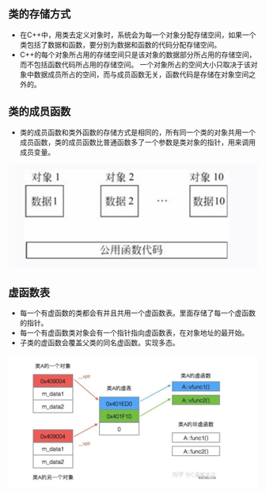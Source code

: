 
## 类的存储方式
- 在C++中，用类去定义对象时，系统会为每一个对象分配存储空间，如果一个类包括了数据和函数，要分别为数据和函数的代码分配存储空间。
- C++的每个对象所占用的存储空间只是该对象的数据部分所占用的存储空间，而不包括函数代码所占用的存储空间。
一个对象所占的空间大小只取决于该对象中数据成员所占的空间，而与成员函数无关，函数代码是存储在对象空间之外的。 

## 类的成员函数
- 类的成员函数和类外函数的存储方式是相同的，所有同一个类的对象共用一个成员函数，类的成员函数比普通函数多了一个参数是类对象的指针，用来调用成员变量。

![avatar](1.png)

## 虚函数表

- 每一个有虚函数的类都会有并且共用一个虚函数表。里面存储了每一个虚函数的指针。
- 每一个有虚函数类对象会有一个指针指向虚函数表，在对象地址的最开始。
- 子类的虚函数会覆盖父类的同名虚函数。实现多态。

![avatar](2.png)


